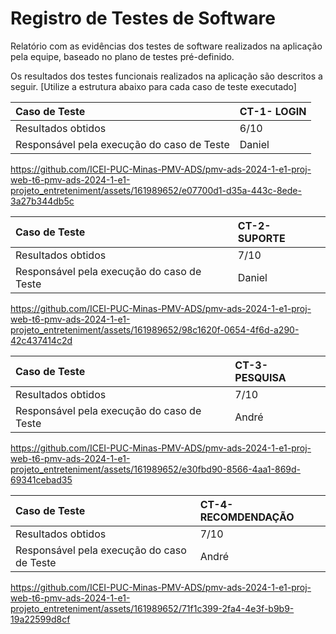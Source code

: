 # Registro de Testes de Software

Relatório com as evidências dos testes de software realizados na aplicação pela equipe, baseado no plano de testes pré-definido.

Os resultados dos testes funcionais realizados na aplicação são descritos a seguir. [Utilize a estrutura abaixo para cada caso de teste executado]

|Caso de Teste    | CT-1- LOGIN|
|:---|:---|
| Resultados obtidos | 6/10  |
| Responsável pela execução do caso de Teste | Daniel |



https://github.com/ICEI-PUC-Minas-PMV-ADS/pmv-ads-2024-1-e1-proj-web-t6-pmv-ads-2024-1-e1-projeto_entreteniment/assets/161989652/e07700d1-d35a-443c-8ede-3a27b344db5c






|Caso de Teste    | CT-2- SUPORTE|
|:---|:---|
| Resultados obtidos | 7/10  |
| Responsável pela execução do caso de Teste | Daniel |





https://github.com/ICEI-PUC-Minas-PMV-ADS/pmv-ads-2024-1-e1-proj-web-t6-pmv-ads-2024-1-e1-projeto_entreteniment/assets/161989652/98c1620f-0654-4f6d-a290-42c437414c2d









|Caso de Teste    | CT-3- PESQUISA|
|:---|:---|
| Resultados obtidos | 7/10  |
| Responsável pela execução do caso de Teste | André |






https://github.com/ICEI-PUC-Minas-PMV-ADS/pmv-ads-2024-1-e1-proj-web-t6-pmv-ads-2024-1-e1-projeto_entreteniment/assets/161989652/e30fbd90-8566-4aa1-869d-69341cebad35





|Caso de Teste    | CT-4- RECOMDENDAÇÃO|
|:---|:---|
| Resultados obtidos | 7/10  |
| Responsável pela execução do caso de Teste | André |



https://github.com/ICEI-PUC-Minas-PMV-ADS/pmv-ads-2024-1-e1-proj-web-t6-pmv-ads-2024-1-e1-projeto_entreteniment/assets/161989652/71f1c399-2fa4-4e3f-b9b9-19a22599d8cf


